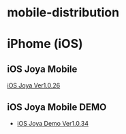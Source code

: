 # mobile-distribution

# iPhome (iOS)

## iOS Joya Mobile 

[iOS Joya  Ver1.0.26](itms-services://?action=download-manifest&url=https://github.com/datalogicsrl/mobile-distribution/raw/master/Joya.pid)

## iOS Joya Mobile DEMO

* [iOS Joya Demo Ver1.0.34](itms-services://?action=download-manifest&url=https://github.com/datalogicsrl/mobile-distribution/raw/master/JoyaDemo.pid)

